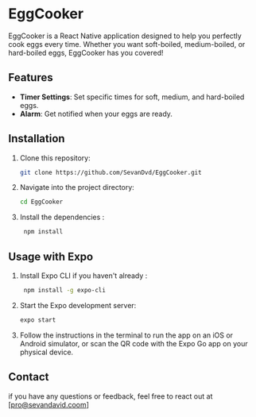 # EggCooker

EggCooker is a React Native application designed to help you perfectly cook eggs every time. Whether you want soft-boiled, medium-boiled, or hard-boiled eggs, EggCooker has you covered!

## Features

- **Timer Settings**: Set specific times for soft, medium, and hard-boiled eggs.
- **Alarm**: Get notified when your eggs are ready.

## Installation

1. Clone this repository:
   ```bash
   git clone https://github.com/SevanDvd/EggCooker.git

2. Navigate into the project directory:
   ```bash
   cd EggCooker

3. Install the dependencies :
   ```bash
    npm install

## Usage with Expo

1. Install Expo CLI if you haven't already :
   ```bash
    npm install -g expo-cli
2. Start the Expo development server:
   ```bash
   expo start
3.  Follow the instructions in the terminal to run the app on an iOS or Android simulator, or scan the QR code with the Expo Go app on your physical device.

## Contact 

if you have any questions or feedback, feel free to react out at [pro@sevandavid.coom] 
